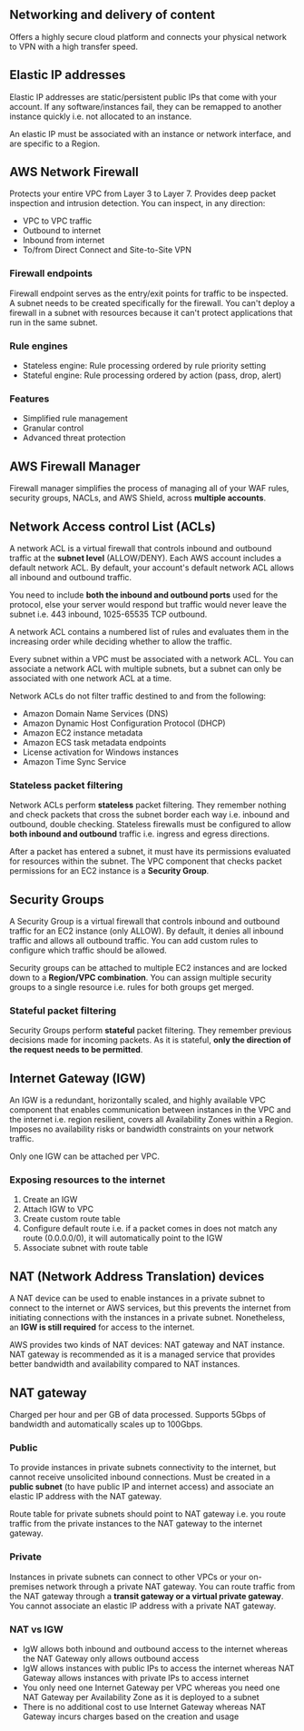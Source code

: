 ## Networking and delivery of content

Offers a highly secure cloud platform and connects your physical network to VPN with a high transfer speed.

## Elastic IP addresses

Elastic IP addresses are static/persistent public IPs that come with your account. If any software/instances fail, they can be remapped to another instance quickly i.e. not allocated to an instance.

An elastic IP must be associated with an instance or network interface, and are specific to a Region.

## AWS Network Firewall

Protects your entire VPC from Layer 3 to Layer 7. Provides deep packet inspection and intrusion detection. You can inspect, in any direction:

- VPC to VPC traffic
- Outbound to internet
- Inbound from internet
- To/from Direct Connect and Site-to-Site VPN

### Firewall endpoints

Firewall endpoint serves as the entry/exit points for traffic to be inspected. A subnet needs to be created specifically for the firewall. You can't deploy a firewall in a subnet with resources because it can't protect applications that run in the same subnet.

### Rule engines

- Stateless engine: Rule processing ordered by rule priority setting
- Stateful engine: Rule processing ordered by action (pass, drop, alert)

### Features

- Simplified rule management
- Granular control
- Advanced threat protection

## AWS Firewall Manager

Firewall manager simplifies the process of managing all of your WAF rules, security groups, NACLs, and AWS Shield, across **multiple accounts**.

## Network Access control List (ACLs)

A network ACL is a virtual firewall that controls inbound and outbound traffic at the **subnet level** (ALLOW/DENY). Each AWS account includes a default network ACL. By default, your account's default network ACL allows all inbound and outbound traffic.

You need to include **both the inbound and outbound ports** used for the protocol, else your server would respond but traffic would never leave the subnet i.e. 443 inbound, 1025-65535 TCP outbound.

A network ACL contains a numbered list of rules and evaluates them in the increasing order while deciding whether to allow the traffic.

Every subnet within a VPC must be associated with a network ACL. You can associate a network ACL with multiple subnets, but a subnet can only be associated with one network ACL at a time.

Network ACLs do not filter traffic destined to and from the following:

- Amazon Domain Name Services (DNS)
- Amazon Dynamic Host Configuration Protocol (DHCP)
- Amazon EC2 instance metadata
- Amazon ECS task metadata endpoints
- License activation for Windows instances
- Amazon Time Sync Service

### Stateless packet filtering

Network ACLs perform **stateless** packet filtering. They remember nothing and check packets that cross the subnet border each way i.e. inbound and outbound, double checking. Stateless firewalls must be configured to allow **both inbound and outbound** traffic i.e. ingress and egress directions.

After a packet has entered a subnet, it must have its permissions evaluated for resources within the subnet. The VPC component that checks packet permissions for an EC2 instance is a **Security Group**.

## Security Groups

A Security Group is a virtual firewall that controls inbound and outbound traffic for an EC2 instance (only ALLOW). By default, it denies all inbound traffic and allows all outbound traffic. You can add custom rules to configure which traffic should be allowed.

Security groups can be attached to multiple EC2 instances and are locked down to a **Region/VPC combination**. You can assign multiple security groups to a single resource i.e. rules for both groups get merged.

### Stateful packet filtering

Security Groups perform **stateful** packet filtering. They remember previous decisions made for incoming packets. As it is stateful, **only the direction of the request needs to be permitted**.

## Internet Gateway (IGW)

An IGW is a redundant, horizontally scaled, and highly available VPC component that enables communication between instances in the VPC and the internet i.e. region resilient, covers all Availability Zones within a Region. Imposes no availability risks or bandwidth constraints on your network traffic.

Only one IGW can be attached per VPC.

### Exposing resources to the internet

1. Create an IGW
2. Attach IGW to VPC
3. Create custom route table
4. Configure default route i.e. if a packet comes in does not match any route (0.0.0.0/0), it will automatically point to the IGW
5. Associate subnet with route table

## NAT (Network Address Translation) devices

A NAT device can be used to enable instances in a private subnet to connect to the internet or AWS services, but this prevents the internet from initiating connections with the instances in a private subnet. Nonetheless, an **IGW is still required** for access to the internet.

AWS provides two kinds of NAT devices: NAT gateway and NAT instance. NAT gateway is recommended as it is a managed service that provides better bandwidth and availability compared to NAT instances.

## NAT gateway

Charged per hour and per GB of data processed. Supports 5Gbps of bandwidth and automatically scales up to 100Gbps.

### Public

To provide instances in private subnets connectivity to the internet, but cannot receive unsolicited inbound connections. Must be created in a **public subnet** (to have public IP and internet access) and associate an elastic IP address with the NAT gateway.

Route table for private subnets should point to NAT gateway i.e. you route traffic from the private instances to the NAT gateway to the internet gateway.

### Private

Instances in private subnets can connect to other VPCs or your on-premises network through a private NAT gateway. You can route traffic from the NAT gateway through a **transit gateway or a virtual private gateway**. You cannot associate an elastic IP address with a private NAT gateway.

### NAT vs IGW

- IgW allows both inbound and outbound access to the internet whereas the NAT Gateway only allows outbound access
- IgW allows instances with public IPs to access the internet whereas NAT Gateway allows instances with private IPs to access internet
- You only need one Internet Gateway per VPC whereas you need one NAT Gateway per Availability Zone as it is deployed to a subnet
- There is no additional cost to use Internet Gateway whereas NAT Gateway incurs charges based on the creation and usage
